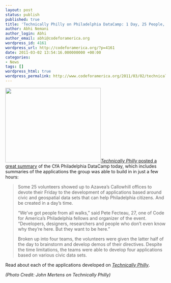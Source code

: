 ```yaml
---
layout: post
status: publish
published: true
title: 'Technically Philly on Philadelphia DataCamp: 1 Day, 25 People, 4 Apps'
author: Abhi Nemani
author_login: Abhi
author_email: abhi@codeforamerica.org
wordpress_id: 4161
wordpress_url: http://codeforamerica.org/?p=4161
date: 2011-03-02 13:54:16.000000000 +00:00
categories:
- News
tags: []
wordpress_html: true
wordpress_permalink: http://www.codeforamerica.org/2011/03/02/technically-philly-on-philadelphia-datacamp-1-day-25-people-4-apps/
---
```


<p><img alt="" class="alignright size-medium wp-image-4162" height="235" src="http://codeforamerica.org/wp-content/uploads/2011/03/library_phone_app-300x235.jpg" title="library_phone_app" width="300"/><a href="http://technicallyphilly.com/2011/03/02/philly-data-camp-city-council-legislation-email-blast-philly-api-and-other-projects"><em>Technically Philly</em> posted a great summary</a> of the CfA Philadelphia DataCamp today, which includes summaries of the applications the group was able to build in in just a few hours:</p>
<blockquote><p>Some 25 volunteers showed up to Azavea’s Callowhill offices to devote their Friday to the development of applications based around civic and geospatial data sets that can help Philadelphia citizens. And be created in a day’s time.</p>
<p>“We’ve got people from all walks,” said Pete Fecteau, 27, one of Code for America’s Philadelphia fellows and organizer of the event. “Developers, designers, researchers and people who don’t even know why they’re here. But they want to be here.”</p>
<p>Broken up into four teams, the volunteers were given the latter half of the day to brainstorm and develop demos of their directives. Despite the time limitations, the teams were able to develop four applications based on various civic data sets.</p></blockquote>
<p>Read about each of the applications developed on <em><a href="http://technicallyphilly.com/2011/03/02/philly-data-camp-city-council-legislation-email-blast-philly-api-and-other-projects">Technically Philly</a></em>.</p>
<p><em>(Photo Credit: John Mertens on Technically Philly)</em></p>
